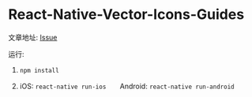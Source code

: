 # React-Native-Vector-Icons-Guides

文章地址: [Issue](https://github.com/MrErHu/blog/issues/15)

运行:

1. `npm install`

2. iOS: `react-native run-ios`　　Android: `react-native run-android`